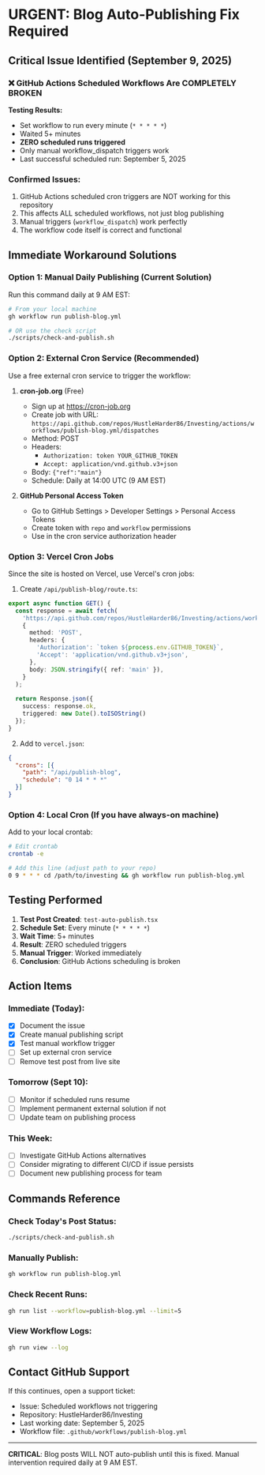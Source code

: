# URGENT: Blog Auto-Publishing Fix Required

## Critical Issue Identified (September 9, 2025)

### ❌ GitHub Actions Scheduled Workflows Are COMPLETELY BROKEN

**Testing Results:**
- Set workflow to run every minute (`* * * * *`)
- Waited 5+ minutes
- **ZERO scheduled runs triggered**
- Only manual workflow_dispatch triggers work
- Last successful scheduled run: September 5, 2025

### Confirmed Issues:
1. GitHub Actions scheduled cron triggers are NOT working for this repository
2. This affects ALL scheduled workflows, not just blog publishing
3. Manual triggers (`workflow_dispatch`) work perfectly
4. The workflow code itself is correct and functional

## Immediate Workaround Solutions

### Option 1: Manual Daily Publishing (Current Solution)
Run this command daily at 9 AM EST:
```bash
# From your local machine
gh workflow run publish-blog.yml

# OR use the check script
./scripts/check-and-publish.sh
```

### Option 2: External Cron Service (Recommended)
Use a free external cron service to trigger the workflow:

1. **cron-job.org** (Free)
   - Sign up at https://cron-job.org
   - Create job with URL: `https://api.github.com/repos/HustleHarder86/Investing/actions/workflows/publish-blog.yml/dispatches`
   - Method: POST
   - Headers: 
     - `Authorization: token YOUR_GITHUB_TOKEN`
     - `Accept: application/vnd.github.v3+json`
   - Body: `{"ref":"main"}`
   - Schedule: Daily at 14:00 UTC (9 AM EST)

2. **GitHub Personal Access Token**
   - Go to GitHub Settings > Developer Settings > Personal Access Tokens
   - Create token with `repo` and `workflow` permissions
   - Use in the cron service authorization header

### Option 3: Vercel Cron Jobs
Since the site is hosted on Vercel, use Vercel's cron jobs:

1. Create `/api/publish-blog/route.ts`:
```typescript
export async function GET() {
  const response = await fetch(
    'https://api.github.com/repos/HustleHarder86/Investing/actions/workflows/publish-blog.yml/dispatches',
    {
      method: 'POST',
      headers: {
        'Authorization': `token ${process.env.GITHUB_TOKEN}`,
        'Accept': 'application/vnd.github.v3+json',
      },
      body: JSON.stringify({ ref: 'main' }),
    }
  );
  
  return Response.json({ 
    success: response.ok,
    triggered: new Date().toISOString() 
  });
}
```

2. Add to `vercel.json`:
```json
{
  "crons": [{
    "path": "/api/publish-blog",
    "schedule": "0 14 * * *"
  }]
}
```

### Option 4: Local Cron (If you have always-on machine)
Add to your local crontab:
```bash
# Edit crontab
crontab -e

# Add this line (adjust path to your repo)
0 9 * * * cd /path/to/investing && gh workflow run publish-blog.yml
```

## Testing Performed

1. **Test Post Created**: `test-auto-publish.tsx`
2. **Schedule Set**: Every minute (`* * * * *`)
3. **Wait Time**: 5+ minutes
4. **Result**: ZERO scheduled triggers
5. **Manual Trigger**: Worked immediately
6. **Conclusion**: GitHub Actions scheduling is broken

## Action Items

### Immediate (Today):
- [x] Document the issue
- [x] Create manual publishing script
- [x] Test manual workflow trigger
- [ ] Set up external cron service
- [ ] Remove test post from live site

### Tomorrow (Sept 10):
- [ ] Monitor if scheduled runs resume
- [ ] Implement permanent external solution if not
- [ ] Update team on publishing process

### This Week:
- [ ] Investigate GitHub Actions alternatives
- [ ] Consider migrating to different CI/CD if issue persists
- [ ] Document new publishing process for team

## Commands Reference

### Check Today's Post Status:
```bash
./scripts/check-and-publish.sh
```

### Manually Publish:
```bash
gh workflow run publish-blog.yml
```

### Check Recent Runs:
```bash
gh run list --workflow=publish-blog.yml --limit=5
```

### View Workflow Logs:
```bash
gh run view --log
```

## Contact GitHub Support

If this continues, open a support ticket:
- Issue: Scheduled workflows not triggering
- Repository: HustleHarder86/Investing
- Last working date: September 5, 2025
- Workflow file: `.github/workflows/publish-blog.yml`

---

**CRITICAL**: Blog posts WILL NOT auto-publish until this is fixed. Manual intervention required daily at 9 AM EST.